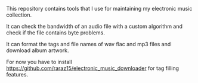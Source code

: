 This repository contains tools that I use for maintaining my electronic music collection.

It can check the bandwidth of an audio file with a custom algorithm and check if the file contains byte problems.

It can format the tags and file names of wav flac and mp3 files and download album artwork.

For now you have to install https://github.com/raraz15/electronic_music_downloader for tag filling features.